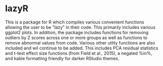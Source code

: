 # lazyR
This is a package for R which compiles various convenient functions allowing the user to be "lazy" in their code. This primarily includes various ggplot2 plots.
In addition, the package includes functions for removing outliers by Z scores across one or more groups as well as functions to remove abnormal values from code.
Various other utlity functions are also included and wil continue to be added. This includes PCA residual statistics and t-test effect size functions (from Field et al., 2015), a negated %in%, and kable formatting friendly for darker RStudio themes.
